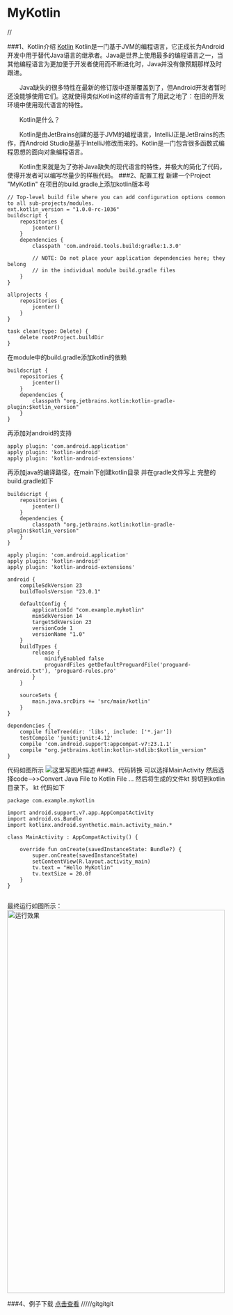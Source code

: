 # MyKotlin

//

###1、Kotlin介绍
     [Kotlin](https://kotlinlang.org/)
     Kotlin是一门基于JVM的编程语言，它正成长为Android开发中用于替代Java语言的继承者。Java是世界上使用最多的编程语言之一，当其他编程语言为更加便于开发者使用而不断进化时，Java并没有像预期那样及时跟进。

　　Java缺失的很多特性在最新的修订版中逐渐覆盖到了，但Android开发者暂时还没能够使用它们。这就使得类似Kotlin这样的语言有了用武之地了：在旧的开发环境中使用现代语言的特性。

　　Kotlin是什么？

　　Kotlin是由JetBrains创建的基于JVM的编程语言，IntelliJ正是JetBrains的杰作，而Android Studio是基于IntelliJ修改而来的。Kotlin是一门包含很多函数式编程思想的面向对象编程语言。

　　Kotlin生来就是为了弥补Java缺失的现代语言的特性，并极大的简化了代码，使得开发者可以编写尽量少的样板代码。
###2、配置工程
 新建一个Project "MyKotlin"
 在项目的build.gradle上添加kotlin版本号

```
// Top-level build file where you can add configuration options common to all sub-projects/modules.
ext.kotlin_version = "1.0.0-rc-1036"
buildscript {
    repositories {
        jcenter()
    }
    dependencies {
        classpath 'com.android.tools.build:gradle:1.3.0'

        // NOTE: Do not place your application dependencies here; they belong
        // in the individual module build.gradle files
    }
}

allprojects {
    repositories {
        jcenter()
    }
}

task clean(type: Delete) {
    delete rootProject.buildDir
}

```
在module中的build.gradle添加kotlin的依赖
```
buildscript {
    repositories {
        jcenter()
    }
    dependencies {
        classpath "org.jetbrains.kotlin:kotlin-gradle-plugin:$kotlin_version"
    }
}
```
再添加对android的支持
```
apply plugin: 'com.android.application'
apply plugin: 'kotlin-android'
apply plugin: 'kotlin-android-extensions'
```
再添加java的编译路径，在main下创建kotlin目录 并在gradle文件写上
完整的build.gradle如下
```
buildscript {
    repositories {
        jcenter()
    }
    dependencies {
        classpath "org.jetbrains.kotlin:kotlin-gradle-plugin:$kotlin_version"
    }
}

apply plugin: 'com.android.application'
apply plugin: 'kotlin-android'
apply plugin: 'kotlin-android-extensions'

android {
    compileSdkVersion 23
    buildToolsVersion "23.0.1"

    defaultConfig {
        applicationId "com.example.mykotlin"
        minSdkVersion 14
        targetSdkVersion 23
        versionCode 1
        versionName "1.0"
    }
    buildTypes {
        release {
            minifyEnabled false
            proguardFiles getDefaultProguardFile('proguard-android.txt'), 'proguard-rules.pro'
        }
    }

    sourceSets {
        main.java.srcDirs += 'src/main/kotlin'
    }
}

dependencies {
    compile fileTree(dir: 'libs', include: ['*.jar'])
    testCompile 'junit:junit:4.12'
    compile 'com.android.support:appcompat-v7:23.1.1'
    compile "org.jetbrains.kotlin:kotlin-stdlib:$kotlin_version"
}

```
代码如图所示
![这里写图片描述](http://img.blog.csdn.net/20160217164808819)
###3、代码转换
可以选择MainActivity 然后选择code-->>Convert Java File to Kotlin File ...
然后将生成的文件kt 剪切到kotlin目录下。
kt 代码如下
```
package com.example.mykotlin

import android.support.v7.app.AppCompatActivity
import android.os.Bundle
import kotlinx.android.synthetic.main.activity_main.*

class MainActivity : AppCompatActivity() {

    override fun onCreate(savedInstanceState: Bundle?) {
        super.onCreate(savedInstanceState)
        setContentView(R.layout.activity_main)
        tv.text = "Hello MyKotlin"
        tv.textSize = 20.0f
    }
}


```

最终运行如图所示：
<img src="http://img.blog.csdn.net/20160217165421721" width = "500" height = "880" alt="运行效果" align=center />

###4、例子下载
[点击查看](https://github.com/cayden/MyKotlin)
/////gitgitgit